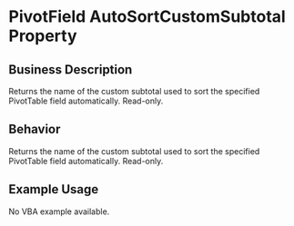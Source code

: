 # PivotField AutoSortCustomSubtotal Property

## Business Description
Returns the name of the custom subtotal used to sort the specified PivotTable field automatically. Read-only.

## Behavior
Returns the name of the custom subtotal used to sort the specified PivotTable field automatically. Read-only.

## Example Usage
No VBA example available.
